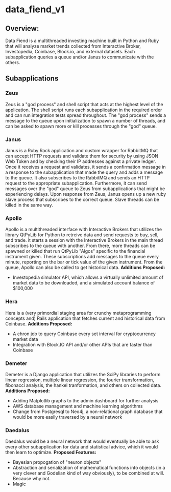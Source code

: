 # data_fiend_v1

## Overview:

  Data Fiend is a multithreaded investing machine built in Python and Ruby that will analyze market trends collected from Interactive Broker, Investopedia, Coinbase, Block.io, and external datasets. Each subapplication queries a queue and/or Janus to communicate with the others.
  
## Subapplications

### Zeus

  Zeus is a "god process" and shell script that acts at the highest level of the application. The shell script runs each subapplication in the required order and can run integration tests spread throughout. The "god process" sends a message to the queue upon initialization to spawn a number of threads, and can be asked to spawn more or kill processes through the "god" queue.

### Janus

  Janus is a Ruby Rack application and custom wrapper for RabbitMQ that can accept HTTP requests and validate them for security by using JSON Web Token and by checking their IP addresses against a private ledger. Once it receives a request and validates, it sends a confirmation message in a response to the subapplication that made the query and adds a message to the queue. It also subscribes to the RabbitMQ and sends an HTTP request to the appropriate subapplication. Furthermore, it can send messages over the "god" queue to Zeus from subapplications that might be experiencing delays. Upon response from Zeus, Janus opens up a new ruby slave process that subscribes to the correct queue. Slave threads can be killed in the same way.
  
### Apollo

  Apollo is a multithreaded interface with Interactive Brokers that utilizes the library QtPyLib for Python to retreive data and send requests to buy, sell, and trade. it starts a session with the Interactive Brokers in the main thread subscribes to the queue with another. From there, more threads can be spawned or killed that run QtPyLib "Algos" specific to the financial instrument given. These subscriptions add messages to the queue every minute, reporting on the bar or tick value of the given instrument. From the queue, Apollo can also be called to get historical data.
  **Additions Proposed:**
  * Investopedia simulator API, which allows a virtually unlimited amount of market data to be downloaded, and a simulated account balance of $100,000
    
### Hera

  Hera is a (very primordial staging area for crunchy metaprogramming concepts and) Rails application that fetches current and historical data from Coinbase.
  **Additions Proposed:**
  * A chron job to query Coinbase every set interval for cryptocurrency market data
  * Integration with Block.IO API and/or other APIs that are faster than Coinbase
    
### Demeter

  Demeter is a Django application that utilizes the SciPy libraries to perform linear regression, multiple linear regression, the fourier transformation, fibonacci analysis, the hankel tranformation, and others on collected data.
  **Additions Proposed:**
  * Adding Matplotlib graphs to the admin dashboard for further analysis
  * AWS database management and machine learning algorithms
  * Change from Postgresql to Neo4j, a non-relational graph database that would be more easily traversed by a neural network
  
### Daedalus

  Daedalus would be a neural network that would eventually be able to ask every other subapplication for data and statistical advice, which it would then learn to optimize.
  **Proposed Features:**
  * Bayesian propogation of "neuron objects"
  * Abstraction and serialization of mathematical functions into objects (in a very clever and Godelian kind of way obviously), to be combined at will. Because why not.
  * Magic
